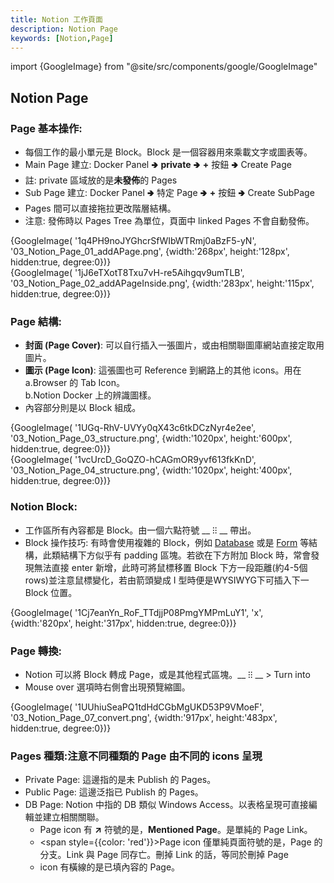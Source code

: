 ```yaml
---
title: Notion 工作頁面
description: Notion Page
keywords: [Notion,Page]
---
```

import {GoogleImage} from "@site/src/components/google/GoogleImage"

## Notion Page <span id="notion_page_type"> </span>  

### Page 基本操作: 
* 每個工作的最小單元是 Block。Block 是一個容器用來乘載文字或圖表等。
* Main Page 建立: Docker Panel 🢂 __private__ 🢂 __+__ 按鈕 🢂 Create Page
* 註: private 區域放的是<b>未發佈</b>的 Pages
* Sub Page 建立: Docker Panel 🢂 特定 Page 🢂 __+__ 按鈕 🢂 Create SubPage
* Pages 間可以直接拖拉更改階層結構。 
* 注意: 發佈時以 Pages Tree 為單位，頁面中 linked Pages 不會自動發佈。  

<div>
 {GoogleImage( '1q4PH9noJYGhcrSfWIbWTRmj0aBzF5-yN',  '03_Notion_Page_01_addAPage.png', {width:'268px', height:'128px', hidden:true, degree:0})}
</div>
<div>
 {GoogleImage( '1jJ6eTXotT8Txu7vH-re5Aihgqv9umTLB',  '03_Notion_Page_02_addAPageInside.png', {width:'283px', height:'115px', hidden:true, degree:0})}
</div>

### Page 結構:
* __封面 \(Page Cover\)__: 可以自行插入一張圖片，或由相關聯圖庫網站直接定取用圖片。   
* __圖示 \(Page Icon\)__: 這張圖也可 Reference 到網路上的其他 icons。用在 <br/>
    a.Browser 的 Tab Icon。<br/>
    b.Notion Docker 上的辨識圖樣。  
* 內容部分則是以 Block 組成。    

<div>
 {GoogleImage( '1UGq-RhV-UVYy0qX43c6tkDCzNyr4e2ee',  '03_Notion_Page_03_structure.png', {width:'1020px', height:'600px', hidden:true, degree:0})}
</div>
<div>
 {GoogleImage( '1vcUrcD_GoQZO-hCAGmOR9yvf613fkKnD',  '03_Notion_Page_04_structure.png', {width:'1020px', height:'400px', hidden:true, degree:0})}
</div>

    
### Notion Block: 
* 工作區所有內容都是 Block。由一個六點符號 __ ⁝⁝ __ 帶出。
* Block 操作技巧: 有時會使用複雜的 Block，例如 [Database](Notion_Database) 或是 [Form](Notion_Form) 等結構，此類結構下方似乎有 padding 區塊。若欲在下方附加 Block 時，常會發現無法直接 enter 新增，此時可將鼠標移置 Block 下方一段距離\(約4-5個rows)並注意鼠標變化，若由箭頭變成 I 型時便是WYSIWYG下可插入下一 Block 位置。

<span>
 {GoogleImage( '1Cj7eanYn_RoF_TTdjjP08PmgYMPmLuY1',  'x', {width:'820px', height:'317px', hidden:true, degree:0})}
</span><br/>


### Page 轉換: 
* Notion 可以將 Block 轉成 Page，或是其他程式區塊。__ ⁝⁝ __ > Turn into 
* Mouse over 選項時右側會出現預覽縮圖。

<span>
 {GoogleImage( '1UUhiuSeaPQ1tdHdCGbMgUKD53P9VMoeF',  '03_Notion_Page_07_convert.png', {width:'917px', height:'483px', hidden:true, degree:0})}
</span><br/>

### Pages 種類:注意不同種類的 Page 由不同的 icons 呈現    
* Private Page: 這邊指的是未 Publish 的 Pages。    
* Public Page: 這邊泛指已 Publish 的 Pages。     
* DB Page: Notion 中指的 DB 類似 Windows Access。以表格呈現可直接編輯並建立相關關聯。   
    * Page icon 有 __↗__ 符號的是，__Mentioned Page__。是單純的 Page Link。  
    * <span style={{color: 'red'}}>Page icon 僅單純頁面符號的是，Page 的分支。Link 與 Page 同存亡</span>。刪掉 Link 的話，等同於刪掉 Page  
    * icon 有橫線的是已填內容的 Page。 